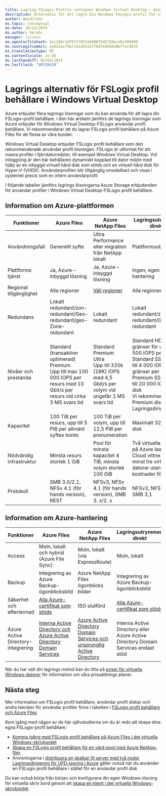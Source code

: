 ```yaml
---
title: Lagring FSLogix Profile container Windows Virtual Desktop – Azure
description: Alternativ för att lagra din Windows FSLogix-profil för virtuella skriv bord på Azure Storage.
author: Heidilohr
ms.topic: conceptual
ms.date: 10/14/2019
ms.author: helohr
manager: lizross
ms.openlocfilehash: 2ec166c1df9727052d4980f5d5758ece8c499880
ms.sourcegitcommit: ea822acf5b7141d26a3776d7ed59630bf7ac9532
ms.translationtype: MT
ms.contentlocale: sv-SE
ms.lasthandoff: 02/03/2021
ms.locfileid: "99526610"
---
```

# <a name="storage-options-for-fslogix-profile-containers-in-windows-virtual-desktop"></a>Lagrings alternativ för FSLogix profil behållare i Windows Virtual Desktop

Azure erbjuder flera lagrings lösningar som du kan använda för att lagra din FSLogix-profil behållare. I den här artikeln jämförs de lagrings lösningar som Azure erbjuder för Windows Virtual Desktop-FSLogix användar profil behållare. Vi rekommenderar att du lagrar FSLogix profil behållare på Azure Files för de flesta av våra kunder.

Windows Virtual Desktop erbjuder FSLogix profil behållare som den rekommenderade användar profil lösningen. FSLogix är utformat för att roama profiler i fjärrdatormiljöer, till exempel Windows Virtual Desktop. Vid inloggning är den här behållaren dynamiskt kopplad till dator miljön med hjälp av en inbyggd virtuell hård disk som stöds och en virtuell hård disk för Hyper-V (VHDX). Användarprofilen blir tillgänglig omedelbart och visas i systemet precis som en intern användarprofil.

I följande tabeller jämförs lagrings lösningarna Azure Storage erbjudanden för användar profiler i Windows Virtual Desktop-FSLogix profil behållare.

## <a name="azure-platform-details"></a>Information om Azure-plattformen

|Funktioner|Azure Files|Azure NetApp Files|Lagringsutrymmen direkt|
|--------|-----------|------------------|---------------------|
|Användningsfall|Generellt syfte|Ultra Performance eller migration från NetApp lokalt|Plattformsoberoende|
|Plattforms tjänst|Ja, Azure – inbyggd lösning|Ja, Azure – inbyggd lösning|Ingen, egen hantering|
|Regional tillgänglighet|Alla regioner|[Välj regioner](https://azure.microsoft.com/global-infrastructure/services/?products=netapp&regions=all)|Alla regioner|
|Redundans|Lokalt redundant/zon-redundant/Geo-redundant/geo-Zone-redundant|Lokalt redundant|Lokalt redundant/zon-redundant/Geo-redundant|
|Nivåer och prestanda| Standard (transaktion optimerad)<br>Premium<br>Upp till max 100 000 IOPS per resurs med 10 Gbit/s per resurs vid cirka 3 MS svars tid|Standard<br>Premium<br>Ultra<br>Upp till 320k (16K) IOPS med 4,5 Gbit/s per volym vid ungefär 1 MS svars tid|Standard HDD: gränser för upp till 500 IOPS per disk<br>Standard SSD: upp till 4 000 IOPS-gränser per disk<br>Premium SSD: upp till 20 000 IOPS per disk<br>Vi rekommenderar Premium diskar för Lagringsdirigering|
|Kapacitet|100 TiB per resurs, upp till 5 PiB per allmänt syftes konto |100 TiB per volym, upp till 12,5 PiB per prenumeration|Maximalt 32 TiB per disk|
|Nödvändig infrastruktur|Minsta resurs storlek 1 GiB|Pool för minsta kapacitet 4 TiB, minsta volym storlek 100 GiB|Två virtuella datorer på Azure IaaS (+ Cloud vittne) eller minst tre virtuella datorer utan och kostnader för diskar|
|Protokoll|SMB 3.0/2.1, NFSv 4.1 (för hands version), REST|NFSv3, NFSv 4.1 (för hands version), SMB 3. x/2. x|NFSv3, NFSv 4.1, SMB 3,1|

## <a name="azure-management-details"></a>Information om Azure-hantering

|Funktioner|Azure Files|Azure NetApp Files|Lagringsutrymmen direkt|
|--------|-----------|------------------|---------------------|
|Access|Moln, lokalt och hybrid (Azure File Sync)|Moln, lokalt (via ExpressRoute)|Moln, lokalt|
|Backup|Integrering av Azure Backup-ögonblicksbild|Azure NetApp Files ögonblicks bilder|Integrering av Azure Backup-ögonblicksbild|
|Säkerhet och efterlevnad|[Alla Azure-certifikat som stöds](https://www.microsoft.com/trustcenter/compliance/complianceofferings)|ISO slutförd|[Alla Azure-certifikat som stöds](https://www.microsoft.com/trustcenter/compliance/complianceofferings)|
|Azure Active Directory-integrering|[Interna Active Directory och Azure Active Directory Domain Services](../storage/files/storage-files-active-directory-overview.md)|[Azure Active Directory Domain Services och ursprunglig Active Directory](../azure-netapp-files/azure-netapp-files-faqs.md#does-azure-netapp-files-support-azure-active-directory)|Interna Active Directory eller Azure Active Directory Domain Services endast stöd|

När du har valt din lagrings metod kan du titta på [priser för virtuella Windows-datorer](https://azure.microsoft.com/pricing/details/virtual-desktop/) för information om våra prissättnings planer.

## <a name="next-steps"></a>Nästa steg

Mer information om FSLogix profil behållare, användar profil diskar och andra tekniker för användar profiler finns i tabellen i [FSLogix profil behållare och Azure Files](fslogix-containers-azure-files.md).

Kom igång med någon av de här självstudierna om du är redo att skapa dina egna FSLogix-profil behållare:

- [Komma igång med FSLogix profil behållare på Azure Files i det virtuella Windows-skrivbordet](create-file-share.md)
- [Skapa en FSLogix profil behållare för en värd-pool med Azure NetApp-filer](create-fslogix-profile-container.md)
- Anvisningarna i [distribuera en skalbar fil server med två noder Lagringsdirigering för UPD-lagring i Azure](/windows-server/remote/remote-desktop-services/rds-storage-spaces-direct-deployment/) gäller också när du använder en FSLogix profil behållare i stället för en användar profil disk

Du kan också börja från början och konfigurera din egen Windows-lösning för virtuella skriv bord genom att [skapa en klient i det virtuella Windows-skrivbordet](./virtual-desktop-fall-2019/tenant-setup-azure-active-directory.md).
